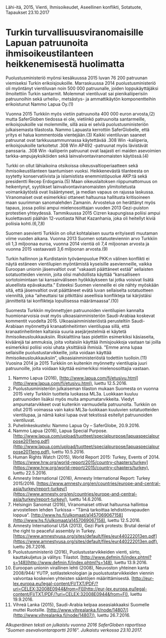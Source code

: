 Lähi-itä, 2015, Vienti, Ihmisoikeudet, Aseellinen konflikti, Sotatuote, Tapaukset
23.10.2017


# Turkin turvallisuusviranomaisille Lapuan patruunoita ihmisoikeustilanteen heikkenemisestä huolimatta

Puolustusministeriö myönsi kesäkuussa 2015 luvan 76 200 patruunan viemiseksi Turkin erikoisjoukoille. Marraskuussa 2014 puolustusministeriö oli myöntänyt vientiluvan noin 500 000 patruunalle, joiden loppukäyttäjäksi ilmoitettiin Turkin santarmit. Molemmat vientiluvat sai pienikaliiperisiin patruunoihin sekä urheilu-, metsästys- ja ammattikäytön komponentteihin erikoistunut Nammo Lapua Oy.(1)

Vuonna 2015 Turkkiin myös vietiin patruunoita 400 000 euron arvosta,(2) mutta SaferGloben tiedossa ei ole, vietiinkö patruunoita santarmeille, erikoisjoukoille vai molemmille, sillä asia ei selviä puolustusministeriön julkaisemasta tilastosta. Nammo Lapuasta kerrottiin SaferGlobelle, että yritys ei halua kommentoida vientejään.(3) Kaikki vientiluvan saaneet patruunat ovat tarkkuusammunnassa käytettävää .308 Win -kaliiperia, erikoisjoukoille tarkoitetut .308 Win AP492 -patruunat myös lävistävät panssaria. .308 Win -kaliiperin patruunat ovat laajasti eri maiden asevoimien tarkka-ampujayksiköiden sekä lainvalvontaviranomaisten käytössä.(4)

Turkki on ollut lähiaikoina otsikoissa oikeusvaltioperiaatteen sekä ihmisoikeustilanteen taantumisen vuoksi. Heikkenevästä tilanteesta on syytetty konservatiivista ja islamistista enemmistöpuolue AKP:tä sekä presidentti Recep Erdogania.(5) Maan oikeuslaitoksen riippumattomuus on heikentynyt, syytökset lainvalvontaviranomaisten ylimitoitetusta voimankäytöstä ovat lisääntyneet, ja median vapaus on rajussa laskussa. Viranomaiset ovat esimerkiksi ottaneet haltuunsa hallitusta kritisoineen maan suurimman sanomalehden Zamanin. Arvostelua on herättänyt myös tapaus, jossa poliisi ampui mielenosoittajan vuoden 2013 Gezi-puiston protestien yhteydessä. Tammikuussa 2015 Cizren kaupungissa poliisi ampui kuolettavasti päähän 12-vuotiasta Nihat Kazanhania, joka oli heitellyt kiviä poliisia kohti.(6,7,8)

Suomen asevienti Turkkiin on ollut kohtalaisen suurta erityisesti muutaman viime vuoden aikana. Vuonna 2013 Suomen sotatuoteviennin arvo Turkkiin oli 1,3 miljoonaa euroa, vuonna 2014 vientiä oli 7,4 miljoonan arvosta ja vuonna 2015 vastaavasti 3,6 miljoonan arvosta.(9)

Turkin hallinnon ja Kurdistanin työväenpuolue PKK:n välinen konflikti ei näytä estäneen vientilupien myöntämistä kyseisille asevienneille, vaikka Euroopan unionin jäsenvaltiot ovat ”vakaasti päättäneet estää” sellaisten sotatuotteiden viennin, joita olisi mahdollista käyttää “kansalliseen sortotoimintaan tai kansainväliseen hyökkäykseen tai jotka voisivat lisätä alueellista epävakautta.” Esteeksi Suomen vienneille ei ole nähty myöskään sitä, että jäsenvaltiot ovat päättäneet evätä luvan sellaiselta sotatuotteen vienniltä, joka “aiheuttaisi tai pitkittäisi aseellisia konflikteja tai kärjistäisi jännitteitä tai konflikteja lopullisessa määrämaassa”.(10)

Suomesta Turkkiin myönnettyjen patruunoiden vientilupien kannalta huomionarvoisia ovat myös ulkoasiainministeriön Saudi-Arabiaa koskevat kommentit vuodelta 2015. Ulkoasiainministeriöstä perusteltiin Saudi-Arabiaan myönnettyä kranaatinheitinten vientilupaa sillä, että kranaatinheitinten kaltaisia suuria asejärjestelmiä ei käytetä ihmisoikeusloukkauksiin. Riskialttiina taas pidettiin esimerkiksi käsiaseita, kiväärejä tai ammuksia, joita voitaisiin käyttää ihmisjoukkoja vastaan tai joilla esimerkiksi poliisi voisi uhata yksittäisiä ihmisiä. ”Emme anna lupaa sellaisille puolustustarvikkeille, joita voidaan käyttää ihmisoikeusloukkauksiin”, ulkoasiainministeriöstä todettiin tuolloin.(11) Vuosina 2014 ja 2015 Turkkiin on kuitenkin myönnetty vientilupia juuri patruunoille, joita voidaan käyttää esimerkiksi mielenosoittajia vastaan.

1. Nammo Lapua (2016), [http://www.lapua.com/fi/etusivu.html](http://www.lapua.com/fi/etusivu.html), luettu 12.5.2016.
2. Puolustusministeriön julkaiseman tilaston mukaan Suomesta on vuonna 2015 viety Turkkiin tuotteita luokassa ML3a. Luokkaan kuuluu patruunoiden lisäksi myös muita ampumatarvikkeita. Viedyt ampumatarvikkeet ovat kuitenkin varmuudella patruunoita. Turkkiin on ollut 2015 voimassa vain kaksi ML3a-luokkaan kuuluvien sotatuotteiden vientilupaa, ja nämä kaksi lupaa ovat tekstissä esitellyt patruunoiden vientiluvat.
3. Puhelinkeskustelu: Nammo Lapua Oy – SaferGlobe, 20.9.2016.
4. Nammo Lapua (2016), Lapua Special Purpose. [http://www.lapua.com/upload/tuotteet/specialpurpose/lapuaspecialpurpose2011eng.pdf](http://www.lapua.com/upload/tuotteet/specialpurpose/lapuaspecialpurpose2011eng.pdf), luettu 10.5.2016.
5. Human Rights Watch (2015), World Report 2015: Turkey, Events of 2014. [https://www.hrw.org/world-report/2015/country-chapters/turkey](https://www.hrw.org/world-report/2015/country-chapters/turkey), luettu 22.5.2016.
6. Amnesty International (2016), Amnesty International Report: Turkey 2015/2016. [https://www.amnesty.org/en/countries/europe-and-central-asia/turkey/report-turkey/](https://www.amnesty.org/en/countries/europe-and-central-asia/turkey/report-turkey/), luettu 14.6.2016.
7. Helsingin Sanomat (2016), Viranomaiset ottivat haltuunsa hallintoa arvostelleen lehden Turkissa – ”Tämä tarkoittaa lehdistönvapauden loppua”. [http://www.hs.fi/ulkomaat/a1457069067158](http://www.hs.fi/ulkomaat/a1457069067158), luettu 12.5.2016.
8. Amnesty International USA (2013), Gezi Park protests: Brutal denial of the right to peaceful assembly in Turkey. [https://www.amnestyusa.org/sites/default/files/eur440222013en.pdf](https://www.amnestyusa.org/sites/default/files/eur440222013en.pdf), luettu 26.7.2016.
9. Puolustusministeriö (2016), Puolustustarvikkeiden vienti, siirto, kauttakuljetus ja välitys: Tilastot. [http://www.defmin.fi/index.phtml?s=148](http://www.defmin.fi/index.phtml?s=148), luettu 13.9.2016.
10. Euroopan unionin virallinen lehti (2008), Neuvoston yhteinen kanta 2008/944/ YUTP, sotilasteknologian ja puolustustarvikkeiden viennin valvontaa koskevien yhteisten sääntöjen määrittämisestä. [http://eur-lex.europa.eu/legal-content/FI/TXT/PDF/?uri=CELEX:32008E0944&from=FI](http://eur-lex.europa.eu/legal-content/FI/TXT/PDF/?uri=CELEX:32008E0944&from=FI), luettu 19.9.2016.
11. Vihreä Lanka (2015), Saudi-Arabia kelpaa aseasiakkaaksi Suomelle muttei Ruotsille. [http://www.vihrealanka.fi/node/14807/](http://www.vihrealanka.fi/node/14807/), luettu 26.7.2016.

*Alkuperäinen teksti on julkaistu vuonna 2016 SaferGloben raportissa "Suomen asevalvontaraportti 2016".
Julkaistu verkossa 23.10.2017.*